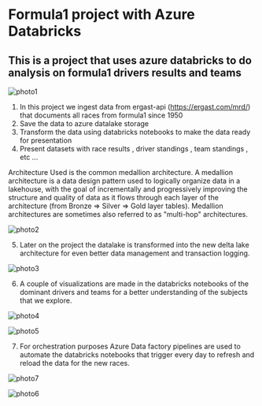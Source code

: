 # Formula1 project with Azure Databricks

## This is a project that uses azure databricks to do analysis on formula1 drivers results and teams

![photo1](https://github.com/giannisyp/formula1_azure_databricks/assets/119696474/13d15643-eb31-4bcd-81ee-de60ccc6be63)


1. In this project we ingest data from ergast-api (https://ergast.com/mrd/) that documents all races from formula1 since 1950
2. Save the data to azure datalake storage 
3. Transform the data using databricks notebooks to make the data ready for presentation 
4. Present datasets with race results , driver standings , team standings , etc ...


Architecture Used is the common medallion architecture.
A medallion architecture is a data design pattern used to logically organize data in a lakehouse, with the goal of incrementally and progressively improving the structure and quality of data as it flows through each layer of the architecture (from Bronze ⇒ Silver ⇒ Gold layer tables). Medallion architectures are sometimes also referred to as "multi-hop" architectures.

![photo2](https://github.com/giannisyp/formula1_azure_databricks/assets/119696474/feda489a-6a01-4fb2-b701-2a0c976f7a81)

5. Later on the project the datalake is transformed into the new delta lake architecture for even better data management and transaction logging.

![photo3](https://github.com/giannisyp/formula1_azure_databricks/assets/119696474/3b55ccb8-90a3-4d42-8329-f24fe97cc0eb)


6. A couple of visualizations are made in the databricks notebooks of the dominant drivers and teams for a better understanding of the subjects that we explore.

![photo4](https://github.com/giannisyp/formula1_azure_databricks/assets/119696474/2c445fa0-9890-40c6-9c60-41c8eedde89e)

![photo5](https://github.com/giannisyp/formula1_azure_databricks/assets/119696474/98958f36-6e6c-4f3a-bbd1-0b0b5feca67b)


7. For orchestration purposes Azure Data factory pipelines are used to automate the databricks notebooks that trigger every day to refresh and reload the data for the new races.

![photo7](https://github.com/giannisyp/formula1_azure_databricks/assets/119696474/067e6b87-184f-4bbd-9a09-db3e0d2f1e00)

![photo6](https://github.com/giannisyp/formula1_azure_databricks/assets/119696474/54a8702e-3754-4d5c-a35f-6bfdd712e743)

